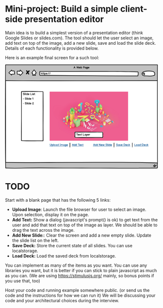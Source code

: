 # Mini-project: Build a simple client-side presentation editor 

Main idea is to build a simplest version of a presentation editor (think Google Slides or slides.com). The tool should let the user select an image, add text on top of the image, add a new slide, save and load the slide deck. Details of each functionality is provided below.
 
Here is an example final screen for a such tool:

![Tool screenshot](ss.png)


# TODO

Start with a blank page that has the following 5 links:

- **Upload Image**: Launch the file browser for user to select an image. Upon selection, display it on the page.
- **Add Text:** Show a dialog (javascript's prompt() is ok) to get text from the user and add that text on top of the image as layer. We should be able to drag the text across the image.
- **Add New Slide:**: Clear the screen and add a new empty slide. Update the slide list on the left.
- **Save Deck:** Store the current state of all slides. You can use localstorage.
- **Load Deck:** Load the saved deck from localstorage.


You can implement as many of the items as you want. You can use any libraries you want, but it is better if you can stick to plain javascript as much as you can. (We are using https://stimulusjs.org/ mainly, so bonus points if you use that, too) 

Host your code and running example somewhere public. (or send us the code and the instructions for how we can run it) We will be discussing your code and your architectural choices during the interview.
